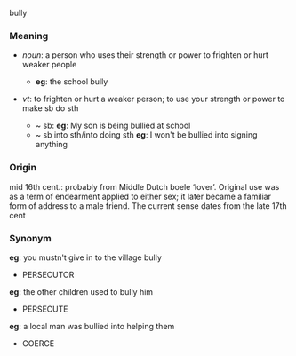 bully
### Meaning
+ _noun_: a person who uses their strength or power to frighten or hurt weaker people
	+ __eg__: the school bully

+ _vt_: to frighten or hurt a weaker person; to use your strength or power to make sb do sth
	+ ~ sb: __eg__: My son is being bullied at school
	+ ~ sb into sth/into doing sth __eg__:  I won't be bullied into signing anything
### Origin

mid 16th cent.: probably from Middle Dutch boele ‘lover’. Original use was as a term of endearment applied to either sex; it later became a familiar form of address to a male friend. The current sense dates from the late 17th cent

### Synonym

__eg__: you mustn't give in to the village bully

+ PERSECUTOR

__eg__: the other children used to bully him

+ PERSECUTE

__eg__: a local man was bullied into helping them

+ COERCE



